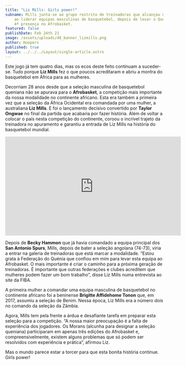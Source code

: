 ```yaml
---
title: "Liz Mills: Girls power!"
subname: Mills junta-se ao grupo restrito de treinadoras que alcançou o sucesso
    ao liderar equipas masculinas de basquetebol, depois de levar o Quénia à sua
    4ª presença no Afrobasket.
featured: false
publishDate: Feb 24th 21
image: /assets/uploads/48_banner_lizmills.png
author: Hoopers
published: true
layout: ../../../Layout/single-article.astro
---
```


Este jogo já tem quatro dias, mas os ecos deste feito continuam a suceder-se. Tudo porque **Liz Mills** fez o que poucos acreditaram e abriu a montra do basquetebol em África para as mulheres.

Decorriam 28 anos desde que a seleção masculina de basquetebol queniana não se apurava para o **Afrobasket**, a competição mais importante da nossa modalidade no continente africano. Esta era também a primeira vez que a seleção da África Ocidental era comandada por uma mulher, a australiana **Liz Mills**. E foi o lançamento decisivo convertido por **Taylor Ongwae** no final da partida que acabaria por fazer história. Além de voltar a colocar o país nesta competição do continente, coroou o incrível trajeto da treinadora no apuramento e garantiu a entrada de Liz Mills na história do basquetebol mundial.

<iframe width="560" height="315" src="https://www.youtube.com/embed/1hdJ3wt09gE" title="YouTube video player" frameborder="0" allow="accelerometer; autoplay; clipboard-write; encrypted-media; gyroscope; picture-in-picture" allowfullscreen></iframe>

Depois de **Becky Hammon** que já havia comandado a equipa principal dos **San Antonio Spurs**, Mills, depois de bater a seleção angolana (74-73), viria a entrar na galeria de treinadoras que está marcar a modalidade. “Estou grata à Federação do Quénia que confiou em mim para levar esta equipa ao Afrobasket. O mais importante é criar o caminho para a próxima geração de treinadoras. É importante que outras federações e clubes acreditem que mulheres podem fazer um bom trabalho”, disse Liz Mills numa entrevista ao site da FIBA.

A primeira mulher a comandar uma equipa masculina de basquetebol no continente africano foi a beninense **Brigitte Affidehome Tonon** que, em 2017, assumiu a seleção de Benim. Nessa época, Liz Mills era a número dois no comando da seleção da Zâmbia.

Agora, Mills tem pela frente a árdua e desafiante tarefa em preparar esta seleção para a competição. “A nossa maior preocupação é a falta de experiência dos jogadores. Os Morans (alcunha para designar a seleção queniana) participaram em apenas três edições do Afrobasket e, compreensivelmente, existem alguns problemas que só podem ser resolvidos com experiência e prática”, afirmou Liz.

Mas o mundo parece estar a torcer para que esta bonita história continue. Girls power!

